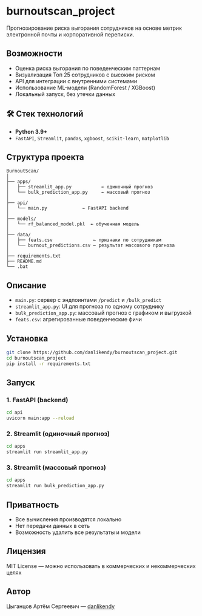 # burnoutscan_project

Прогнозирование риска выгорания сотрудников на основе метрик электронной почты и корпоративной переписки.

## Возможности

- Оценка риска выгорания по поведенческим паттернам
- Визуализация Топ 25 сотрудников с высоким риском
- API для интеграции с внутренними системами
- Использование ML-модели (RandomForest / XGBoost)
- Локальный запуск, без утечки данных

## 🛠️ Стек технологий

- **Python 3.9+**
- `FastAPI`, `Streamlit`, `pandas`, `xgboost`, `scikit-learn`, `matplotlib`

## Структура проекта

```
BurnoutScan/
│
├── apps/                   
│   ├── streamlit_app.py           ← одиночный прогноз
│   └── bulk_prediction_app.py     ← массовый прогноз
│
├── api/
│   └── main.py             ← FastAPI backend
│
├── models/
│   └── rf_balanced_model.pkl  ← обученная модель
│
├── data/
│   ├── feats.csv               ← признаки по сотрудникам
│   └── burnout_predictions.csv ← результат массового прогноза
│
├── requirements.txt
├── README.md
└── .bat
```

## Описание

- `main.py`: сервер с эндпоинтами `/predict` и `/bulk_predict`
- `streamlit_app.py`: UI для прогноза по одному сотруднику
- `bulk_prediction_app.py`: массовый прогноз с графиком и выгрузкой
- `feats.csv`: агрегированные поведенческие фичи

## Установка

```bash
git clone https://github.com/danlikendy/burnoutscan_project.git
cd burnoutscan_project
pip install -r requirements.txt
```

## Запуск

### 1. FastAPI (backend)
```bash
cd api
uvicorn main:app --reload
```

### 2. Streamlit (одиночный прогноз)
```bash
cd apps
streamlit run streamlit_app.py
```

### 3. Streamlit (массовый прогноз)
```bash
cd apps
streamlit run bulk_prediction_app.py
```

## Приватность

- Все вычисления производятся локально
- Нет передачи данных в сеть
- Возможность удалить все результаты и модели

## Лицензия

MIT License — можно использовать в коммерческих и некоммерческих целях

## Автор

Цыганцов Артём Сергеевич — [danlikendy](https://github.com/danlikendy)
